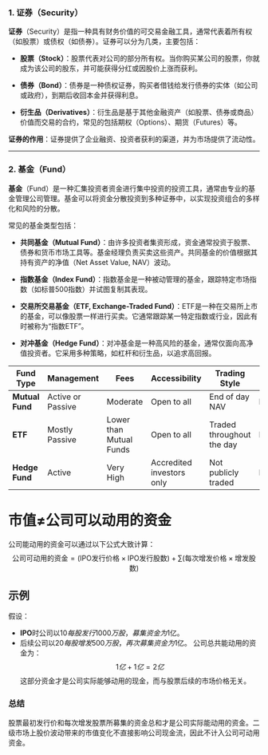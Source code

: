
### 1. 证券（Security）

**证券**（Security）是指一种具有财务价值的可交易金融工具，通常代表着所有权（如股票）或债权（如债券）。证券可以分为几类，主要包括：

- **股票（Stock）**：股票代表对公司的部分所有权。当你购买某公司的股票，你就成为该公司的股东，并可能获得分红或因股价上涨而获利。
    
- **债券（Bond）**：债券是一种债权证券，购买者借钱给发行债券的实体（如公司或政府），到期后收回本金并获得利息。
    
- **衍生品（Derivatives）**：衍生品是基于其他金融资产（如股票、债券或商品）价值而交易的合约，常见的包括期权（Options）、期货（Futures）等。
    

**证券的作用**：证券提供了企业融资、投资者获利的渠道，并为市场提供了流动性。

---

### 2. 基金（Fund）

**基金**（Fund）是一种汇集投资者资金进行集中投资的投资工具，通常由专业的基金管理公司管理。基金可以将资金分散投资到多种证券中，以实现投资组合的多样化和风险的分散。

常见的基金类型包括：

- **共同基金（Mutual Fund）**：由许多投资者集资形成，资金通常投资于股票、债券和货币市场工具等。基金经理负责买卖这些资产。共同基金的价值根据其持有资产的净值（Net Asset Value, NAV）波动。
    
- **指数基金（Index Fund）**：指数基金是一种被动管理的基金，跟踪特定市场指数（如标普500指数）并试图复制其表现。
    
- **交易所交易基金（ETF, Exchange-Traded Fund）**：ETF是一种在交易所上市的基金，可以像股票一样进行买卖。它通常跟踪某一特定指数或行业，因此有时被称为“指数ETF”。
    
- **对冲基金（Hedge Fund）**：对冲基金是一种高风险的基金，通常仅面向高净值投资者。它采用多种策略，如杠杆和衍生品，以追求高回报。

|Fund Type|Management|Fees|Accessibility|Trading Style|Risk Level|
|---|---|---|---|---|---|
|**Mutual Fund**|Active or Passive|Moderate|Open to all|End of day NAV|Moderate|
|**ETF**|Mostly Passive|Lower than Mutual Funds|Open to all|Traded throughout the day|Moderate|
|**Hedge Fund**|Active|Very High|Accredited investors only|Not publicly traded|High|


# 市值$\neq$公司可以动用的资金

公司能动用的资金可以通过以下公式大致计算：
$$\text{公司可动用的资金} = (\text{IPO发行价格} \times \text{IPO发行股数}) + \sum (\text{每次增发价格} \times \text{增发股数})$$
## 示例
假设：
- **IPO**时公司以$10每股发行1000万股，募集资金为$1亿。
- 后续公司以$20每股增发500万股，再次募集资金为$1亿。
公司总共能动用的资金为：
$$1亿+1亿=2亿$$
这部分资金才是公司实际能够动用的现金，而与股票后续的市场价格无关。
### 总结

股票最初发行价和每次增发股票所募集的资金总和才是公司实际能动用的资金。二级市场上股价波动带来的市值变化不直接影响公司现金流，因此不计入公司可动用资金。